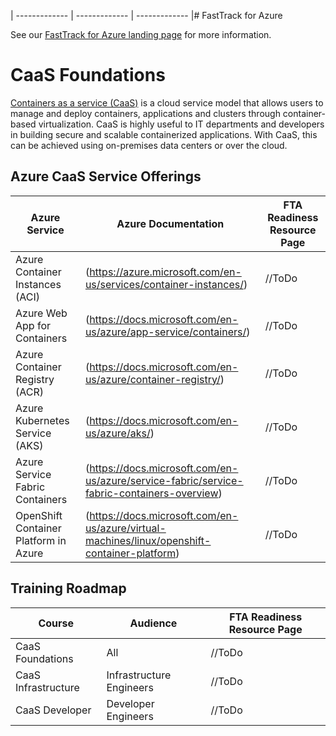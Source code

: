 
| ------------- | ------------- | ------------- |# FastTrack for Azure

See our [FastTrack for Azure landing page](https://github.com/Azure/FastTrackForAzure) for more information.


# CaaS Foundations 
[Containers as a service (CaaS)](https://www.techopedia.com/definition/32444/containers-as-a-service-caas) is a cloud service model that allows users to manage and deploy containers, applications and clusters through container-based virtualization. CaaS is highly useful to IT departments and developers in building secure and scalable containerized applications. With CaaS, this can be achieved using on-premises data centers or over the cloud. 

## Azure CaaS Service Offerings
| Azure Service | Azure Documentation | FTA Readiness Resource Page |
| ------------- | ------------- | ------------- |
| Azure Container Instances (ACI) | (https://azure.microsoft.com/en-us/services/container-instances/) | //ToDo  | 
| Azure Web App for Containers | (https://docs.microsoft.com/en-us/azure/app-service/containers/) | //ToDo  | 
| Azure Container Registry (ACR) | (https://docs.microsoft.com/en-us/azure/container-registry/) | //ToDo | 
| Azure Kubernetes Service (AKS) | (https://docs.microsoft.com/en-us/azure/aks/) | //ToDo | 
| Azure Service Fabric Containers | (https://docs.microsoft.com/en-us/azure/service-fabric/service-fabric-containers-overview) | //ToDo |
| OpenShift Container Platform in Azure | (https://docs.microsoft.com/en-us/azure/virtual-machines/linux/openshift-container-platform) | //ToDo |

## Training Roadmap
| Course | Audience | FTA Readiness Resource Page |
| ------------- | ------------- | ------------- |
| CaaS Foundations | All | //ToDo  |
| CaaS Infrastructure | Infrastructure Engineers | //ToDo  |
| CaaS Developer | Developer Engineers | //ToDo  |
